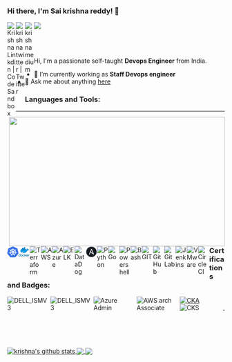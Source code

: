 ### Hi there, I'm Sai krishna reddy! 👋

<a href="https://www.linkedin.com/in/krish143434/">
  <img align="left" alt="Krishna Linkdin | CodeSandbox" width="20px" src="https://raw.githubusercontent.com/paulrobertlloyd/socialmediaicons/main/linkedin-16x16.png" />
</a>
<a href="https://twitter.com/kskr434">
  <img align="left" alt="krishna twitter | Twitter" width="21px" src="https://raw.githubusercontent.com/anuraghazra/anuraghazra/master/assets/twitter.svg" />
</a>
<a href="https://medium.com/@kskr434">
  <img align="left" alt="krishna medium" width="21px" src="https://icon-library.com/images/medium-icon/medium-icon-21.jpg" />
</a>

![](https://visitor-badge.glitch.me/badge?page_id=krish143434.krish143434)

<img src="https://media1.tenor.com/m/sBvKTWFmr3IAAAAd/platform-engineering.gif" width="500" height="300" align="right" />

<br />
<br />

Hi, I'm a passionate self-taught **Devops Engineer** from India.

- 🔭 I’m currently working as **Staff Devops engineer**
- 💬 Ask me about anything [here](https://github.com/krish143434/krish143434/issues)

### Languages and Tools:

<img align="left" alt="Kubernetes" width="26px" src="https://raw.githubusercontent.com/github/explore/80688e429a7d4ef2fca1e82350fe8e3517d3494d/topics/kubernetes/kubernetes.png" />
<img align="left" alt="Docker" width="26px" src="https://raw.githubusercontent.com/github/explore/80688e429a7d4ef2fca1e82350fe8e3517d3494d/topics/docker/docker.png" />
<img align="left" alt="Terraform" width="26px" src="https://i.pinimg.com/originals/28/ec/74/28ec7440a57536eebad2931517aa1cce.png" />
<img align="left" alt="AWS" width="26px" src="https://img.icons8.com/color/48/000000/amazon-web-services.png" />
<img align="left" alt="Azure" width="26px" src="https://img.icons8.com/color/48/000000/azure-1.png" />
<img align="left" alt="ELK" width="26px" src="https://cdn.freebiesupply.com/logos/large/2x/elastic-stack-logo-png-transparent.png" />
<img align="left" alt="DataDog" width="26px" src="https://imgix.datadoghq.com/img/about/presskit/kit/press_kit.png" />
<img align="left" alt="Ansible" width="26px" src="https://raw.githubusercontent.com/github/explore/80688e429a7d4ef2fca1e82350fe8e3517d3494d/topics/ansible/ansible.png" />
<img align="left" alt="Python" width="26px" src="https://img.icons8.com/color/72/python.png" />
<img align="left" alt="Go" width="26px" src="https://miro.medium.com/v2/resize:fit:600/1*i2skbfmDsHayHhqPfwt6pA.png" />
<img align="left" alt="Powershell" width="26px" src="https://img.icons8.com/color/72/powershell.png" />
<img align="left" alt="Bash" width="26px" src="https://simpleicons.org/icons/gnubash.svg" />
<img align="left" alt="GIT" width="26px" src="https://img.icons8.com/color/72/git.png" />
<img align="left" alt="GitHub" width="26px" src="https://simpleicons.org/icons/github.svg" />
<img align="left" alt="GitLab" width="26px" src="https://img.icons8.com/color/48/000000/gitlab.png" />
<img align="left" alt="Jenkins" width="26px" src="https://cdn.iconscout.com/icon/free/png-256/jenkins-5-569553.png" />
<img align="left" alt="VMware" width="26px" src="https://img.icons8.com/color/48/000000/old-vmware-logo.png" />
<img align="left" alt="CircleCI" width="26px" src="https://www.pikpng.com/pngl/b/193-1930090_circleci-logo-clipart.png" />

---

<br />

### Certifications and Badges:

<a href="https://www.youracclaim.com/badges/e328992a-157a-4a28-a70f-8463baf9944b?source=linked_in_profile" target="_blank"><img src="https://images.youracclaim.com/size/340x340/images/8b8ed108-e77d-4396-ac59-2504583b9d54/cka_from_cncfsite__281_29.png" alt="CKA" width="100" height="100" /></a>
<a href="https://www.youracclaim.com/badges/124a028e-74e9-442b-bde7-8bf5a893b512/linked_in_profile" target="_blank"><img src="https://images.youracclaim.com/size/340x340/images/7eca7585-cdde-45be-9c31-bdaaa2fc8a46/Associate-Information_Storage_and_Management_Version_3.0.png" alt="DELL_ISMV3" width="100" height="100" align="left" /></a>
<a href="Gr750435053KK" target="_blank"><img src="https://images-eu.ssl-images-amazon.com/images/I/51LoDJhd%2BZL.png" alt="DELL_ISMV3" width="100" height="100" align="left" /></a>
<a href="https://www.youracclaim.com/badges/716a3c29-83d5-4fb9-8989-e3d19b9f6557" target="_blank"><img src="https://images.youracclaim.com/size/340x340/images/336eebfc-0ac3-4553-9a67-b402f491f185/azure-administrator-associate-600x600.png" alt="Azure Admin" width="100" height="100" align="left" /></a>
<a href="https://www.credly.com/badges/75191c8f-f7f8-4d0e-b93c-58f6f6c078d8" target="_blank"><img src="https://www.global-itech.com/wp-content/uploads/2019/12/AWS-SolArchitect-Associate-2020-300x300.png" alt="AWS arch Associate" width="100" height="100" align="left" /></a>
<a href="https://www.credly.com/badges/4d87ffa7-cfe3-453c-a512-0c03b2f370d9" target="_blank"><img src="https://images.credly.com/size/680x680/images/9945dfcb-1cca-4529-85e6-db1be3782210/kubernetes-security-specialist-logo2.png" alt="CKS" width="100" height="100" align="left" /></a>

---

<a href="https://github.com/krish143434/github-readme-stats">
  <img align="center" src="https://github-readme-stats.vercel.app/api?username=krish143434&show_icons=true&include_all_commits=true&theme=radical" alt="krishna's github stats" />
</a>
<a href="https://github.com/krish143434/github-readme-stats">
  <img align="center" src="https://leetcode-stats-inky.vercel.app/?username=saikrishnareddy434&ranking=true&layout=compact&theme=radical" />
</a>
<a href="https://github.com/krish143434/github-readme-stats">
  <img align="center" src="https://github-readme-stats.vercel.app/api/top-langs/?username=krish143434&layout=compact&theme=radical" />
</a>


